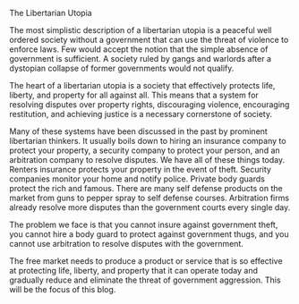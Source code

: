 The Libertarian Utopia 

The most simplistic description of a libertarian utopia is a peaceful well ordered society without a government that can use the threat of violence to enforce laws.   Few would accept the notion that the simple absence of government is sufficient.  A society ruled by gangs and warlords after a dystopian collapse of former governments would not qualify.   

The heart of a libertarian utopia is a society that effectively protects life, liberty, and property for all against all.   This means that a system for resolving disputes over property rights, discouraging violence, encouraging restitution, and achieving justice is a necessary cornerstone of society.

Many of these systems have been discussed in the past by prominent libertarian thinkers.  It usually boils down to hiring an insurance company to protect your property, a security company to protect your person, and an arbitration company to resolve disputes.   We have all of these things today.  Renters insurance protects your property in the event of theft.   Security companies monitor your home and notify police.  Private body guards protect the rich and famous.  There are many self defense products on the market from guns to pepper spray to self defense courses.   Arbitration firms already resolve more disputes than the government courts every single day.

The problem we face is that you cannot insure against government theft, you cannot hire a body guard to protect against government thugs, and you cannot use arbitration to resolve disputes with the government.

The free market needs to produce a product or service that is so effective at protecting life, liberty, and property that it can operate today and gradually reduce and eliminate the threat of government aggression.  This will be the focus of this blog.

